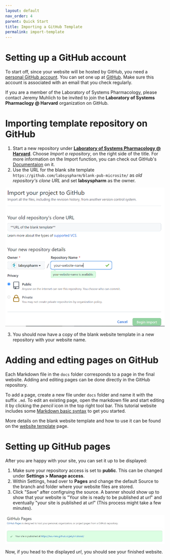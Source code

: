 ```yaml
---
layout: default
nav_order: 4
parent: Quick Start
title: Importing a GitHub Template
permalink: import-template
---
```


# Setting up a GitHub account

To start off, since your website will be hosted by GitHub, you need a [personal GitHub account](https://docs.github.com/en/get-started/learning-about-github/types-of-github-accounts#personal-user-accounts). You can set one up at [GitHub](https://github.com/). Make sure this account is associated with an email that you check regularly. 

If you are a member of the Laboratory of Systems Pharmacology, please contact Jeremy Muhlich to be invited to join the **Laboratory of Systems Pharmaclogy @ Harvard** organization on GitHub.

# Importing template repository on GitHub

1. Start a new repository under [**Laboratory of Systems Pharmacology @ Harvard**](https://github.com/labsyspharm). Choose _Import a repository_, on the right side of the title. For more information on the Import function, you can check out GitHub's [Documentaion](https://docs.github.com/en/github/importing-your-projects-to-github/importing-source-code-to-github/importing-a-repository-with-github-importer) on it.
1. Use the URL for the blank site template `https://github.com/labsyspharm/blank-pub-microsite/` as _old repository's clone URL_ and set **labsyspharm** as the owner.
<img src="../images/import-screenshot.PNG" alt="import_example" width="700"/>

3. You should now have a copy of the blank website template in a new repository with your website name. 

# Adding and edting pages on GitHub

Each Markdown file in the `docs` folder corresponds to a page in the final website. Adding and editing pages can be done directly in the GitHub repository. 

To add a page, create a new file under `docs` folder and name it with the suffix `.md`. To edit an existing page, open the markdown file and start editing it by clicking the _pencil_ icon in the top right tool bar. This tutorial website includes some [Markdown basic syntax](../markdown-basic) to get you started.

More details on the blank website template and how to use it can be found on the [website template](../website-template/) page.

# Setting up GitHub pages

After you are happy with your site, you can set it up to be displayed:
1. Make sure your repository access is set to **public**. This can be changed under **Settings > Manage access**.
2. Within Settings, head over to **Pages** and change the default Source to the branch and folder where your website files are stored.
3. Click "Save" after configruing the source. A banner should show up to show that your website is "Your site is ready to be published at *url*" and eventually "your site is published at *url*" (This process might take a few minutes).

![screenshot of banner](../images/ghpages-setup.jpg)

Now, if you head to the displayed *url*, you should see your finished website. 
